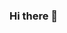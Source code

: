 ### Hi there 👋

<!--
**Rocyan4/Rocyan4** is a ✨ _special_ ✨ repository because its `README.md` (this file) appears on your GitHub profile.

# 🎓 Engenharia de produção

** 🧠 g **

💻 

📊 
